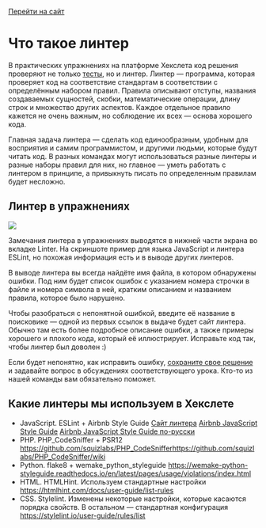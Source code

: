 [Перейти на сайт](https://ru.hexlet.io)

# Что такое линтер

В практических упражнениях на платформе Хекслета код решения проверяют не только [тесты](https://help.hexlet.ru/article/65315), но и линтер. Линтер — программа, которая проверяет код на соответствие стандартам в соответствии с определённым набором правил. Правила описывают отступы, названия создаваемых сущностей, скобки, математические операции, длину строк и множество других аспектов. Каждое отдельное правило кажется не очень важным, но соблюдение их всех — основа хорошего кода.

Главная задача линтера — сделать код единообразным, удобным для восприятия и самим программистом, и другими людьми, которые будут читать код. В разных командах могут использоваться разные линтеры и разные наборы правил для них, но главное — уметь работать с линтером в принципе, а привыкнуть писать по определенным правилам будет несложно.

## Линтер в упражнениях

![](https://files.carrotquest.app/knowledge-bases-images/articles/64033/64033-1727267700848-rm2hxs0b.png)

Замечания линтера в упражнениях выводятся в нижней части экрана во вкладке Linter. На скриншоте пример для языка JavaScript и линтера ESLint, но похожая информация есть и в выводе других линтеров.

В выводе линтера вы всегда найдёте имя файла, в котором обнаружены ошибки. Под ним будет список ошибок с указанием номера строчки в файле и номера символа в ней, кратким описанием и названием правила, которое было нарушено.

Чтобы разобраться с непонятной ошибкой, введите её название в поисковике — одной из первых ссылок в выдаче будет сайт линтера. Обычно там есть более подробное описание ошибки, а также примеры хорошего и плохого кода, который её иллюстрирует. Исправьте код так, чтобы линтер был доволен :)

Если будет непонятно, как исправить ошибку, [сохраните свое решение](https://help.hexlet.ru/article/65315) и задавайте вопрос в обсуждениях соответствующего урока. Кто-то из нашей команды вам обязательно поможет.

## Какие линтеры мы используем в Хекслете

* JavaScript. ESLint + Airbnb Style Guide
  [Сайт линтера](https://eslint.org/)
  [Airbnb JavaScript Style Guide](https://github.com/airbnb/javascript)
  [Airbnb JavaScript Style Guide по-русски](https://github.com/leonidlebedev/javascript-airbnb)
* PHP. PHP\_CodeSniffer + PSR12
  <https://github.com/squizlabs/PHP_CodeSniffer><https://github.com/squizlabs/PHP_CodeSniffer/wiki>
* Python. flake8 + wemake\_python\_styleguide
  <https://wemake-python-styleguide.readthedocs.io/en/latest/pages/usage/violations/index.html>
* HTML. HTMLHint. Используем стандартные настройки
  <https://htmlhint.com/docs/user-guide/list-rules>
* CSS. Stylelint. Изменены некоторые настройки, которые касаются порядка свойств. В остальном — стандартная конфигурация
  <https://stylelint.io/user-guide/rules/list>
